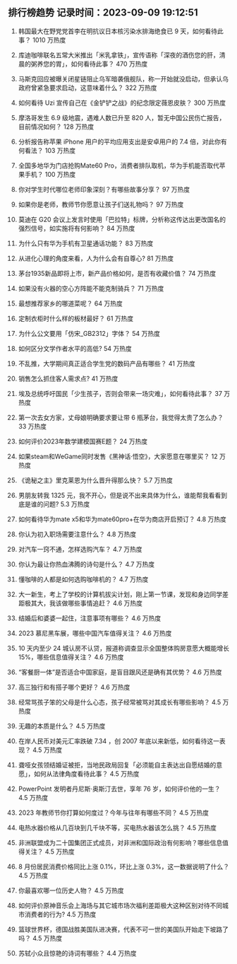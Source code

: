 
## 排行榜趋势 记录时间：2023-09-09 19:12:51
  
  1. 韩国最大在野党党首李在明抗议日本核污染水排海绝食已 9 天，如何看待此事？ 1010 万热度
    
  2. 库迪咖啡联名五常大米推出「米乳拿铁」，宣传语称「深夜的酒伤您的肝，清晨的粥养您的胃」，如何看待此事？ 470 万热度
    
  3. 马斯克回应被曝关闭星链阻止乌军暗袭俄舰队，称一开始就没启动，但承认乌政府曾紧急要求启动，这意味着什么？ 322 万热度
    
  4. 如何看待 Uzi 宣传自己在《金铲铲之战》的纪念限定薇恩皮肤？ 300 万热度
    
  5. 摩洛哥发生 6.9 级地震，遇难人数已升至 820 人，暂无中国公民伤亡报告，目前情况如何？ 128 万热度
    
  6. 分析报告称苹果 iPhone 用户的平均应用支出是安卓用户的 7.4 倍，对此你有何看法？ 103 万热度
    
  7. 全国多地华为门店抢购Mate60 Pro，消费者排队取机，华为手机能否取代苹果手机？ 100 万热度
    
  8. 你对学生时代哪位老师印象深刻？有哪些故事分享？ 97 万热度
    
  9. 如果你是老师，教师节你愿意让孩子们送礼物吗？ 97 万热度
    
  10. 莫迪在 G20 会议上发言时使用「巴拉特」标牌，分析称这传达出更改国名的强烈信号，如实施将有何影响？ 84 万热度
    
  11. 为什么只有华为手机有卫星通话功能？ 83 万热度
    
  12. 从进化心理的角度来看，人为什么会有自尊心? 81 万热度
    
  13. 茅台1935新品即将上市，新产品价格如何，是否有收藏价值？ 74 万热度
    
  14. 如果没有火器的空心方阵能不能克制骑兵？ 71 万热度
    
  15. 最想推荐家乡的哪道菜呢？ 64 万热度
    
  16. 定制衣柜时什么样的板材最好？ 61 万热度
    
  17. 为什么公文要用「仿宋_GB2312」字体？ 54 万热度
    
  18. 如何区分文学作者水平的高低? 54 万热度
    
  19. 不乱推，大学期间真正适合学生党的数码产品有哪些？ 41 万热度
    
  20. 销售怎么抓住客人需求点? 41 万热度
    
  21. 埃及总统呼吁国民「少生孩子，否则会带来一场灾难」，如何看待此事？ 37 万热度
    
  22. 第一次去女方家，丈母娘明确要求要让带 6 瓶茅台，我觉得太贵了怎么办？ 33 万热度
    
  23. 如何评价2023年数学建模国赛E题？ 24 万热度
    
  24. 如果steam和WeGame同时发售《黑神话·悟空》，大家愿意在哪里买？ 12 万热度
    
  25. 《诡秘之主》里克莱恩为什么晋升得那么快？ 5.7 万热度
    
  26. 男朋友转我 1325 元，我不开心，但是说不出来具体为什么，谁能帮我看看到底是谁的问题? 5.3 万热度
    
  27. 如何看待华为mate x5和华为mate60pro+在华为商店开启预订？ 4.8 万热度
    
  28. 你认为初入职场需要注意什么？ 4.8 万热度
    
  29. 对汽车一窍不通，怎样选购汽车？ 4.7 万热度
    
  30. 你认为最让你热血沸腾的诗句是什么？ 4.7 万热度
    
  31. 懂咖啡的人都是如何选购咖啡机的？ 4.7 万热度
    
  32. 大一新生，考上了学校的计算机拔尖计划，刚上第一节课，发现和身边同学差距极其大，我该做哪些事情追赶？ 4.6 万热度
    
  33. 结婚后和婆婆一起住，注意事项有哪些？ 4.6 万热度
    
  34. 2023 慕尼黑车展，哪些中国汽车值得关注？ 4.6 万热度
    
  35. 10 天内至少 24 城认房不认贷，报道称调查显示全国整体购房意愿大概能增长15%，哪些信息值得关注？ 4.6 万热度
    
  36. “客餐厨一体”是否适合中国家庭，是盲目跟风还是确有其优势？ 4.6 万热度
    
  37. 高三独行和有搭子哪个更好？ 4.6 万热度
    
  38. 经常骂孩子笨的父母是什么心态，孩子经常被骂对其成长有哪些影响？ 4.5 万热度
    
  39. 无趣的本质是什么？ 4.5 万热度
    
  40. 在岸人民币对美元汇率跌破 7.34 ，创 2007 年底以来新低，如何看待这一表现？ 4.5 万热度
    
  41. 聋哑女孩领结婚证被拒，当地民政局回复「必须能自主表达出自愿结婚的意愿」，如何从法律角度看待此事？ 4.5 万热度
    
  42. PowerPoint 发明者丹尼斯·奥斯汀去世，享年 76 岁，如何评价他的一生？ 4.5 万热度
    
  43. 2023 年教师节你打算如何度过？今年与往年有哪些不同？ 4.5 万热度
    
  44. 电热水器价格从几百块到几千块不等，买电热水器该怎么挑？ 4.5 万热度
    
  45. 非洲联盟成为二十国集团正式成员，对非洲和国际政治有何影响？哪些信息值得关注？ 4.5 万热度
    
  46. 8 月份居民消费价格同比上涨 0.1%，环比上涨 0.3%，这一数据说明了什么？ 4.5 万热度
    
  47. 你最喜欢哪一位历史人物？ 4.5 万热度
    
  48. 如何评价原神音乐会上海场与其它城市场次福利差距极大这种区别对待不同城市消费者的行为? 4.5 万热度
    
  49. 篮球世界杯，德国战胜美国队进决赛，代表不可一世的美国队开始走下坡路了吗？ 4.5 万热度
    
  50. 苏轼小众且惊艳的诗词有哪些？ 4.4 万热度
    